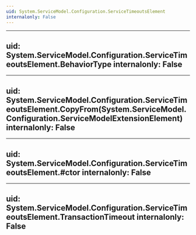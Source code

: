 ```yaml
---
uid: System.ServiceModel.Configuration.ServiceTimeoutsElement
internalonly: False
---
```


---
uid: System.ServiceModel.Configuration.ServiceTimeoutsElement.BehaviorType
internalonly: False
---

---
uid: System.ServiceModel.Configuration.ServiceTimeoutsElement.CopyFrom(System.ServiceModel.Configuration.ServiceModelExtensionElement)
internalonly: False
---

---
uid: System.ServiceModel.Configuration.ServiceTimeoutsElement.#ctor
internalonly: False
---

---
uid: System.ServiceModel.Configuration.ServiceTimeoutsElement.TransactionTimeout
internalonly: False
---

